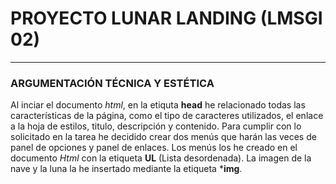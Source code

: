 # PROYECTO LUNAR LANDING (LMSGI 02)
***
### ARGUMENTACIÓN TÉCNICA Y ESTÉTICA

Al inciar el documento _html_, en la etiquta **head** he relacionado todas las características de la página, como el tipo de caracteres utilizados, el enlace a la hoja de estilos, titulo, descripción y contenido. 
Para cumplir con lo solicitado en la tarea he decidido crear dos menús que harán las veces de panel de opciones y panel de enlaces.
Los menús los he creado en el documento _Html_ con la etiqueta **UL** (Lista desordenada).
La imagen de la nave y la luna la he insertado mediante la etiqueta ***img**.

